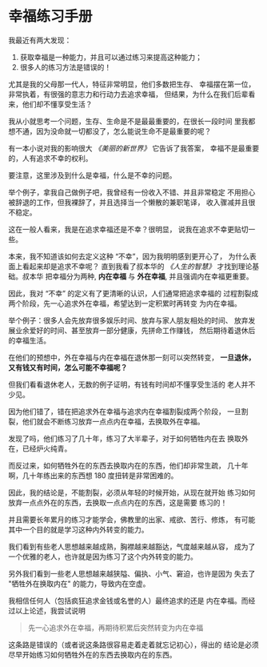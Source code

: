 # 幸福练习手册

我最近有两大发现：

1. 获取幸福是一种能力，并且可以通过练习来提高这种能力；
2. 很多人的练习方法是错误的！

尤其是我的父母那一代人，特征非常明显，他们多数把生存、
幸福摆在第一位，非常执着，有很强的意志力和行动力去追求幸福，
但结果，为什么在我们后辈看来，他们却不懂享受生活？

我从小就思考一个问题，生存、生命是不是最最重要的，在很长一段时间
里我都想不通，因为没命就一切都没了，怎么能说生命不是最重要的呢？

有一本小说对我的影响很大 _《美丽的新世界》_ 它告诉了我答案，
幸福不是最重要的，人有追求不幸的权利。

要注意，这里涉及到什么是幸福，什么是不幸的问题。

举个例子，拿我自己做例子吧，我曾经有一份收入不错、并且非常稳定
不用担心被辞退的工作，但我裸辞了，并且选择当一个懒散的兼职笔译，
收入骤减并且很不稳定。

这在一般人看来，我是在追求幸福还是不幸？很明显，
说我在追求不幸更贴切一些。

本来，我不知道该如何去定义这种 “不幸”，因为我明明感到更开心了，
为什么表面上看起来却是追求不幸呢？
直到我看了叔本华的 _《人生的智慧》_ 才找到理论基础。叔本华
把幸福分为两种, **内在幸福** 与 **外在幸福**, 
并且强调内在幸福更重要。

因此，我对 “不幸” 的定义有了更清晰的认识，人们通常把追求幸福的
过程割裂成两个阶段，先一心追求外在幸福，希望达到一定积累时再转变
为内在幸福。

举个例子：很多人会先放弃很多娱乐时间、放弃与家人朋友相处的时间、
放弃发展业余爱好的时间、甚至放弃一部分健康，先拼命工作赚钱，
然后期待着退休后的幸福生活。

在他们的预想中，外在幸福与内在幸福在退休那一刻可以突然转变，
**一旦退休，又有钱又有时间，怎么可能不幸福呢？**

但我们看看退休老人，无数的例子证明，有钱有时间却不懂享受生活的
老人并不少见。

因为他们错了，错在把追求外在幸福与追求内在幸福割裂成两个阶段，
一旦割裂，他们就会不断练习放弃一点点内在幸福，去换取外在幸福。

发现了吗，他们练习了几十年，练习了大半辈子，对于如何牺牲内在去
换取外在，已经炉火纯青。

而反过来，如何牺牲外在的东西去换取内在的东西，他们却非常生疏，
几十年啊，几十年练出来的东西想 180 度扭转是非常困难的。

因此，我的结论是，不能割裂，必须从年轻的时候开始，从现在就开始
练习如何放弃一点点外在的东西，去换取一点点内在的东西，这是需要
练习的！

并且需要长年累月的练习才能学会，佛教里的出家、戒欲、苦行、修炼，
有可能其中一个目的就是学习这种内外转变的能力。

我们看到有些老人思想越来越成熟，胸襟越来越豁达，气度越来越从容，
成为了一个优雅的老人，也许就是因为练习了这个内外转变的能力。

另外我们看到一些老人思想越来越狭隘、偏执、小气、窘迫，也许是因为
失去了 "牺牲外在换取内在" 的能力，导致内在空虚。

我相信任何人（包括疯狂追求金钱或名誉的人）最终追求的还是
内在幸福。而经过以上论述，我尝试说明 

> 先一心追求外在幸福，再期待积累后突然转变为内在幸福

这条路是错误的（或者说这条路很容易走着走着就忘记初心），得出的
结论是必须尽早开始练习如何牺牲外在的东西去换取内在的东西。
